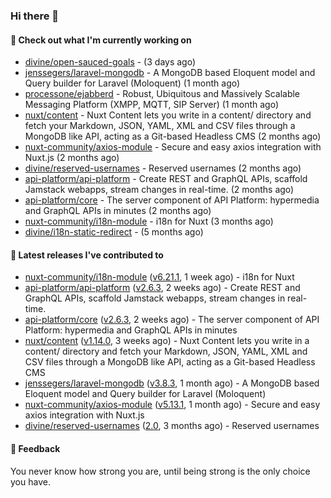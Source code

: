 ### Hi there 👋

#### 👷 Check out what I'm currently working on

- [divine/open-sauced-goals](https://github.com/divine/open-sauced-goals) -  (3 days ago)
- [jenssegers/laravel-mongodb](https://github.com/jenssegers/laravel-mongodb) - A MongoDB based Eloquent model and Query builder for Laravel (Moloquent) (1 month ago)
- [processone/ejabberd](https://github.com/processone/ejabberd) - Robust, Ubiquitous and Massively Scalable Messaging Platform (XMPP, MQTT, SIP Server) (1 month ago)
- [nuxt/content](https://github.com/nuxt/content) - Nuxt Content lets you write in a content/ directory and fetch your Markdown, JSON, YAML, XML and CSV files through a MongoDB like API, acting as a Git-based Headless CMS (2 months ago)
- [nuxt-community/axios-module](https://github.com/nuxt-community/axios-module) - Secure and easy axios integration with Nuxt.js (2 months ago)
- [divine/reserved-usernames](https://github.com/divine/reserved-usernames) - Reserved usernames (2 months ago)
- [api-platform/api-platform](https://github.com/api-platform/api-platform) - Create REST and GraphQL APIs, scaffold Jamstack webapps, stream changes in real-time. (2 months ago)
- [api-platform/core](https://github.com/api-platform/core) - The server component of API Platform: hypermedia and GraphQL APIs in minutes (2 months ago)
- [nuxt-community/i18n-module](https://github.com/nuxt-community/i18n-module) - i18n for Nuxt (3 months ago)
- [divine/i18n-static-redirect](https://github.com/divine/i18n-static-redirect) -  (5 months ago)

#### 🔭 Latest releases I've contributed to

- [nuxt-community/i18n-module](https://github.com/nuxt-community/i18n-module) ([v6.21.1](https://github.com/nuxt-community/i18n-module/releases/tag/v6.21.1), 1 week ago) - i18n for Nuxt
- [api-platform/api-platform](https://github.com/api-platform/api-platform) ([v2.6.3](https://github.com/api-platform/api-platform/releases/tag/v2.6.3), 2 weeks ago) - Create REST and GraphQL APIs, scaffold Jamstack webapps, stream changes in real-time.
- [api-platform/core](https://github.com/api-platform/core) ([v2.6.3](https://github.com/api-platform/core/releases/tag/v2.6.3), 2 weeks ago) - The server component of API Platform: hypermedia and GraphQL APIs in minutes
- [nuxt/content](https://github.com/nuxt/content) ([v1.14.0](https://github.com/nuxt/content/releases/tag/v1.14.0), 3 weeks ago) - Nuxt Content lets you write in a content/ directory and fetch your Markdown, JSON, YAML, XML and CSV files through a MongoDB like API, acting as a Git-based Headless CMS
- [jenssegers/laravel-mongodb](https://github.com/jenssegers/laravel-mongodb) ([v3.8.3](https://github.com/jenssegers/laravel-mongodb/releases/tag/v3.8.3), 1 month ago) - A MongoDB based Eloquent model and Query builder for Laravel (Moloquent)
- [nuxt-community/axios-module](https://github.com/nuxt-community/axios-module) ([v5.13.1](https://github.com/nuxt-community/axios-module/releases/tag/v5.13.1), 1 month ago) - Secure and easy axios integration with Nuxt.js
- [divine/reserved-usernames](https://github.com/divine/reserved-usernames) ([2.0](https://github.com/divine/reserved-usernames/releases/tag/2.0), 3 months ago) - Reserved usernames

#### 💬 Feedback
You never know how strong you are, until being strong is the only choice you have.